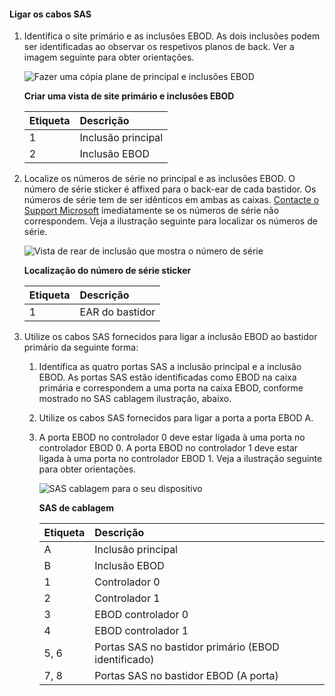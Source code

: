 <!--author=alkohli last changed:02/22/16-->

#### <a name="to-attach-the-sas-cables"></a>Ligar os cabos SAS
1. Identifica o site primário e as inclusões EBOD. As dois inclusões podem ser identificadas ao observar os respetivos planos de back. Ver a imagem seguinte para obter orientações. 
   
    ![Fazer uma cópia plane de principal e inclusões EBOD](./media/storsimple-sas-cable-8600/HCSBackplaneofprimaryandEBODenclosure.png)
   
    **Criar uma vista de site primário e inclusões EBOD**
   
   | Etiqueta | Descrição |
   |:--- |:--- |
   | 1 |Inclusão principal |
   | 2 |Inclusão EBOD |
2. Localize os números de série no principal e as inclusões EBOD. O número de série sticker é affixed para o back-ear de cada bastidor. Os números de série tem de ser idênticos em ambas as caixas. [Contacte o Support Microsoft](../articles/storsimple/storsimple-contact-microsoft-support.md) imediatamente se os números de série não correspondem. Veja a ilustração seguinte para localizar os números de série.
   
    ![Vista de rear de inclusão que mostra o número de série](./media/storsimple-sas-cable-8600/HCSRearviewofenclosureindicatinglocationofserialnumbersticker.png)
   
    **Localização do número de série sticker**
   
   | Etiqueta | Descrição |
   |:--- |:--- |
   | 1 |EAR do bastidor |
3. Utilize os cabos SAS fornecidos para ligar a inclusão EBOD ao bastidor primário da seguinte forma:
   
   1. Identifica as quatro portas SAS a inclusão principal e a inclusão EBOD. As portas SAS estão identificadas como EBOD na caixa primária e correspondem a uma porta na caixa EBOD, conforme mostrado no SAS cablagem ilustração, abaixo.
   2. Utilize os cabos SAS fornecidos para ligar a porta a porta EBOD A.
   3. A porta EBOD no controlador 0 deve estar ligada à uma porta no controlador EBOD 0. A porta EBOD no controlador 1 deve estar ligada à uma porta no controlador EBOD 1. Veja a ilustração seguinte para obter orientações. 
      
      ![SAS cablagem para o seu dispositivo](./media/storsimple-sas-cable-8600/HCSSAScablingforyourdevice.png)
      
      **SAS de cablagem**
      
      | Etiqueta | Descrição |
      |:--- |:--- |
      | A |Inclusão principal |
      | B |Inclusão EBOD |
      | 1 |Controlador 0 |
      | 2 |Controlador 1 |
      | 3 |EBOD controlador 0 |
      | 4 |EBOD controlador 1 |
      | 5, 6 |Portas SAS no bastidor primário (EBOD identificado) |
      | 7, 8 |Portas SAS no bastidor EBOD (A porta) |

